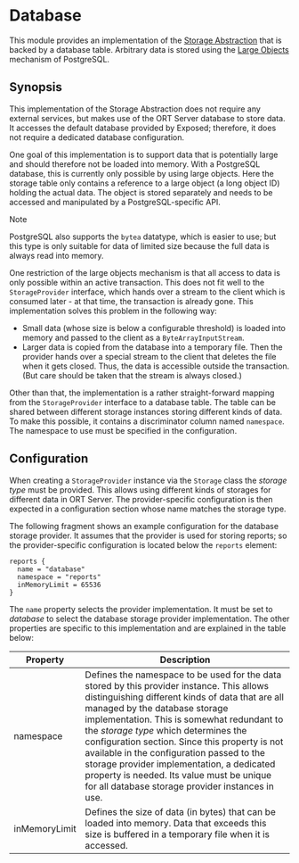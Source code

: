 # Database

This module provides an implementation of the [Storage Abstraction](./) that is backed by a database table.
Arbitrary data is stored using the [Large Objects](https://jdbc.postgresql.org/documentation/binary-data/) mechanism of PostgreSQL.

## Synopsis

This implementation of the Storage Abstraction does not require any external services, but makes use of the ORT Server database to store data.
It accesses the default database provided by Exposed; therefore, it does not require a dedicated database configuration.

One goal of this implementation is to support data that is potentially large and should therefore not be loaded into memory.
With a PostgreSQL database, this is currently only possible by using large objects.
Here the storage table only contains a reference to a large object (a long object ID) holding the actual data.
The object is stored separately and needs to be accessed and manipulated by a PostgreSQL-specific API.

> [!NOTE]
> PostgreSQL also supports the `bytea` datatype, which is easier to use; but this type is only suitable for data of limited size because the full data is always read into memory.

One restriction of the large objects mechanism is that all access to data is only possible within an active transaction.
This does not fit well to the `StorageProvider` interface, which hands over a stream to the client which is consumed later - at that time, the transaction is already gone.
This implementation solves this problem in the following way:

- Small data (whose size is below a configurable threshold) is loaded into memory and passed to the client as a `ByteArrayInputStream`.
- Larger data is copied from the database into a temporary file.
  Then the provider hands over a special stream to the client that deletes the file when it gets closed.
  Thus, the data is accessible outside the transaction.
  (But care should be taken that the stream is always closed.)

Other than that, the implementation is a rather straight-forward mapping from the `StorageProvider` interface to a database table.
The table can be shared between different storage instances storing different kinds of data.
To make this possible, it contains a discriminator column named `namespace`.
The namespace to use must be specified in the configuration.

## Configuration

When creating a `StorageProvider` instance via the `Storage` class the _storage type_ must be provided.
This allows using different kinds of storages for different data in ORT Server.
The provider-specific configuration is then expected in a configuration section whose name matches the storage type.

The following fragment shows an example configuration for the database storage provider.
It assumes that the provider is used for storing reports; so the provider-specific configuration is located below the `reports` element:

```
reports {
  name = "database"
  namespace = "reports"
  inMemoryLimit = 65536
}
```

The `name` property selects the provider implementation.
It must be set to _database_ to select the database storage provider implementation.
The other properties are specific to this implementation and are explained in the table below:

| Property      | Description                                                                                                                                                                                                                                                                                                                                                                                                                                                                                                        |
| ------------- | ------------------------------------------------------------------------------------------------------------------------------------------------------------------------------------------------------------------------------------------------------------------------------------------------------------------------------------------------------------------------------------------------------------------------------------------------------------------------------------------------------------------ |
| namespace     | Defines the namespace to be used for the data stored by this provider instance. This allows distinguishing different kinds of data that are all managed by the database storage implementation. This is somewhat redundant to the _storage type_ which determines the configuration section. Since this property is not available in the configuration passed to the storage provider implementation, a dedicated property is needed. Its value must be unique for all database storage provider instances in use. |
| inMemoryLimit | Defines the size of data (in bytes) that can be loaded into memory. Data that exceeds this size is buffered in a temporary file when it is accessed.                                                                                                                                                                                                                                                                                                                                                               |
